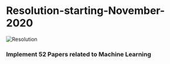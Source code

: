 # Resolution-starting-November-2020

![Resolution](https://github.com/DwijayDS/Resolution-starting-November-2020/blob/main/img.jpg)


### Implement 52 Papers related to Machine Learning
